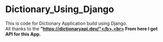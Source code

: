 # Dictionary_Using_Django

This is code for Dictionary Application build using Django.<br>
All thanks to the <b>"https://dictionaryapi.dev/"</b>.<br> 
<b>From here I got API for this App.</b>

